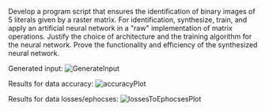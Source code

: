 Develop a program script that ensures the identification of binary images of 5 literals given by a raster matrix. 
For identification, synthesize, train, and apply an artificial neural network in a "raw" implementation of matrix operations. 
Justify the choice of architecture and the training algorithm for the neural network. 
Prove the functionality and efficiency of the synthesized neural network.

Generated input:
![GenerateInput](https://github.com/kiereshka/python-computer-vision-identify-letters/assets/106348326/d1d3e2fa-cec1-49b8-b84e-6a751735da01)

Results for data accuracy: 
![accuracyPlot](https://github.com/kiereshka/python-computer-vision-identify-letters/assets/106348326/746834fc-8946-4172-82c0-5e7202399828)

Results for data losses/ephocses:
![lossesToEphocsesPlot](https://github.com/kiereshka/python-computer-vision-identify-letters/assets/106348326/9f7f6369-6a03-4b84-8acd-8edff005f74f)
